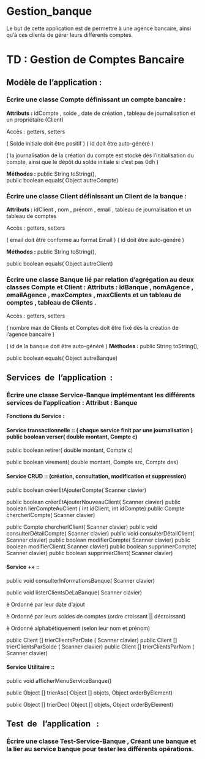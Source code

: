 # Gestion_banque

Le but de cette application est de permettre à une agence bancaire, ainsi qu’à ces clients de
gérer leurs différents comptes.

# TD : Gestion de Comptes Bancaire

## **Modèle de l’application :**

### Écrire une classe Compte définissant un compte bancaire :

**Attributs :** idCompte , solde , date de création , tableau de journalisation et un propriétaire (Client)

Accès : getters, setters

( Solde initiale doit être positif ) ( id doit être auto-généré )

( la journalisation de la création du compte est stocké dès l’initialisation du compte, ainsi que le dépôt du solde initiale si c’est pas 0dh )

**Méthodes :**
public String toString(),<br />
public boolean equals( Object autreCompte)

### Écrire une classe Client définissant un Client de la banque :

**Attributs :** idClient , nom , prénom , email , tableau de journalisation et un tableau de comptes

Accès : getters, setters

( email doit être conforme au format Email ) ( id doit être auto-généré )

**Méthodes :** public String toString(),

public boolean equals( Object autreClient)

### Écrire une classe Banque lié par relation d’agrégation au deux classes Compte et Client : **Attributs :** idBanque , nomAgence , emailAgence , maxComptes , maxClients et un tableau de comptes , tableau de Clients .

Accès : getters, setters

( nombre max de Clients et Comptes doit être fixé dès la création de l’agence bancaire )

( id de la banque doit être auto-généré ) **Méthodes :** public String toString(),

public boolean equals( Object autreBanque)

## **Services  de  l’application  :**

### Écrire une classe Service-Banque implémentant les différents services de l’application : Attribut : Banque

**Fonctions du Service :**

#### Service transactionnelle :: ( chaque service finit par une journalisation ) public boolean verser( double montant, Compte c)

public boolean retirer( double montant, Compte c)

public boolean virement( double montant, Compte src, Compte des)

#### Service CRUD :: (création, consultation, modification et suppression)

public boolean créerEtAjouterCompte( Scanner clavier)

public boolean créerEtAjouterNouveauClient( Scanner clavier) public boolean lierCompteAuClient ( int idClient, int idCompte) public Compte chercherlCompte( Scanner clavier)

public Compte chercherlClient( Scanner clavier) public void consulterDétailCompte( Scanner clavier) public void consulterDétailClient( Scanner clavier) public boolean modifierCompte( Scanner clavier) public boolean modifierClient( Scanner clavier) public boolean supprimerCompte( Scanner clavier) public boolean supprimerClient( Scanner clavier)

#### Service ++ ::

public void consulterInformationsBanque( Scanner clavier)

public void listerClientsDeLaBanque( Scanner clavier)

è Ordonné par leur date d’ajout

è Ordonné par leurs soldes de comptes (ordre croissant || décroissant)

è Ordonné alphabétiquement (selon leur nom et prénom)

public Client [] trierClientsParDate ( Scanner clavier) public Client [] trierClientsParSolde ( Scanner clavier) public Client [] trierClientsParNom ( Scanner clavier)

#### Service Utilitaire ::

public void afficherMenuServiceBanque()

public Object [] trierAsc( Object [] objets, Object orderByElement)

public Object [] trierDec( Object [] objets, Object orderByElement)

## **Test  de   l’application   :**

### Écrire une classe Test-Service-Banque , Créant une banque et la lier au service banque pour tester les différents opérations.
